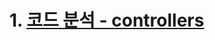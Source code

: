 

# 1. [코드 분석 - controllers](https://github.com/ckdqja135/Typescript-restful-starter/blob/master/controllers%20Analysis.md)

